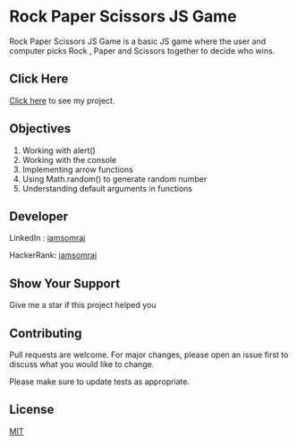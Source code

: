 # Rock Paper Scissors JS Game

Rock Paper Scissors JS Game is a basic JS game where the user and computer picks Rock , Paper and Scissors together to decide who wins.

## Click Here

[Click here](https://iamsomraj.github.io/Rock-Paper-Scissors-JS-Game/index.html) to see my project.

## Objectives

1. Working with alert()
2. Working with the console
3. Implementing arrow functions
4. Using Math.random() to generate random number
5. Understanding default arguments in functions

## Developer

LinkedIn : [iamsomraj](https://www.linkedin.com/in/iamsomraj/)

HackerRank: [iamsomraj](https://www.hackerrank.com/iamsomraj?hr_r=1) 

## Show Your Support

Give me a star if this project helped you

## Contributing

Pull requests are welcome. For major changes, please open an issue first to discuss what you would like to change.

Please make sure to update tests as appropriate.

## License

[MIT](https://choosealicense.com/licenses/mit/)

